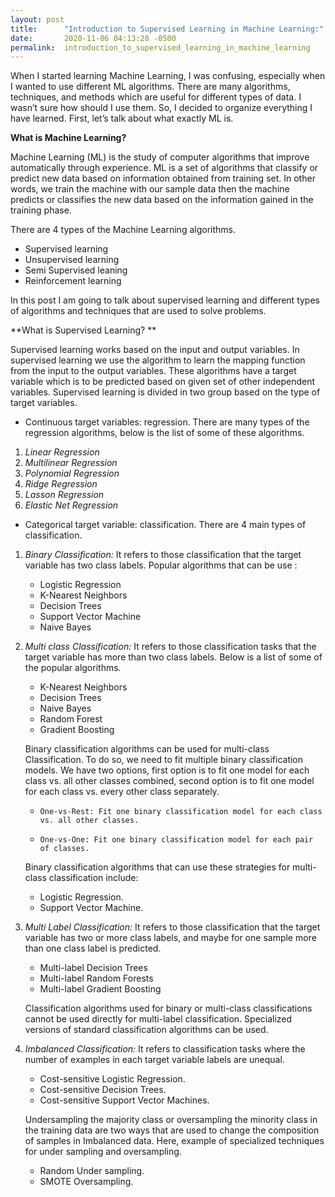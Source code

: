 ```yaml
---
layout: post
title:      "Introduction to Supervised Learning in Machine Learning:"
date:       2020-11-06 04:13:28 -0500
permalink:  introduction_to_supervised_learning_in_machine_learning
---
```




When I started learning Machine Learning, I was confusing, especially when I wanted to use different ML algorithms. There are many algorithms, techniques, and methods which are useful for different types of data. I wasn’t sure how should I use them. So, I decided to organize everything I have learned. First, let’s talk about what exactly ML is.

**What is Machine Learning?**

Machine Learning (ML) is the study of computer algorithms that improve automatically through experience. ML is a set of algorithms that classify or predict new data based on information obtained from training set. In other words, we train the machine with our sample data then the machine predicts or classifies the new data based on the information gained in the training phase. 

There are 4 types of the Machine Learning algorithms.

*	Supervised learning
*	Unsupervised learning
*	Semi Supervised leaning
* Reinforcement learning

In this post I am going to talk about supervised learning and different types of algorithms and techniques that are used to solve problems.

**What is Supervised Learning? **

Supervised learning works based on the input and output variables. In supervised learning we use the algorithm to learn the mapping function from the input to the output variables. These algorithms have a target variable  which is to be predicted based on given set of other independent variables.  Supervised learning is divided in two group based on the type of target variables.

* Continuous target variables: regression. There are many types of the regression algorithms, below is the list of some of these algorithms.
 1. *Linear Regression*
 2. *Multilinear Regression*
 3. *Polynomial Regression*
 4. *Ridge Regression*
 5. *Lasson Regression*
 6. *Elastic Net Regression*

* Categorical target variable: classification. There are 4 main types of classification. 
 1. *Binary Classification:* 
 It refers to those classification  that the target variable has two class labels. Popular algorithms that can be use : 
    *	Logistic Regression
    *	K-Nearest Neighbors
    * Decision Trees
    *	Support Vector Machine
    * Naive Bayes

 2. *Multi class Classification:*
 It refers to those classification tasks that the target variable has more than two class labels. Below is a list of some of the popular algorithms.
     * K-Nearest Neighbors
     *	Decision Trees
     *	Naive Bayes 
     *	Random Forest
     *	Gradient Boosting

    Binary classification algorithms can be used for multi-class Classification. To do so, we need to fit multiple binary       classification models. We have two options, first option is to fit one model for each class vs. all other classes combined, second option is to fit one model for each class vs. every other class separately.
     
       *	 One-vs-Rest: Fit one binary classification model for each class vs. all other classes.
       *	 One-vs-One: Fit one binary classification model for each pair of classes.
	
    Binary classification algorithms that can use these strategies for multi-class classification include:
      *	Logistic Regression.
      * Support Vector Machine.

 3. *Multi Label Classification:* 
 It refers to those classification that the target variable has two or more class labels, and maybe for one sample more than one class label is predicted.
 
    *	 Multi-label Decision Trees
    *	 Multi-label Random Forests
    *	 Multi-label Gradient Boosting
    
    Classification  algorithms used for binary or multi-class classifications cannot be used directly for multi-label classification. Specialized versions of standard classification algorithms can be used.
		
 4. *Imbalanced Classification:*
   It refers to classification tasks where the number of examples in each target variable labels are unequal.
	   * Cost-sensitive Logistic Regression.
	   * Cost-sensitive Decision Trees.
	   * Cost-sensitive Support Vector Machines.
	   
	Undersampling the majority class or oversampling the minority class in the training data are two ways that are used to change the composition of samples in Imbalanced data. Here, example of specialized techniques for under sampling and oversampling.
     * 	Random Under sampling.
     *   SMOTE Oversampling.




     


    



